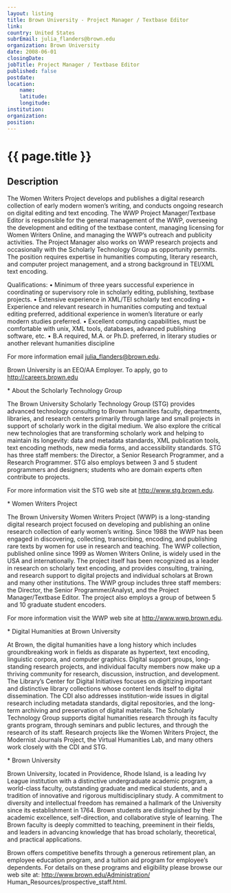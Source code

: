 ```yaml
---
layout: listing
title: Brown University - Project Manager / Textbase Editor
link:
country: United States
subrEmail: julia_flanders@brown.edu
organization: Brown University 
date: 2008-06-01
closingDate: 
jobTitle: Project Manager / Textbase Editor
published: false
postdate:
location:
    name: 
    latitude: 
    longitude: 
institution: 
organization: 
position: 
--- 
```



# {{ page.title }}

## Description









<p class="hft-paras">The Women Writers Project develops and publishes a digital research
collection of early modern women’s writing, and conducts ongoing
research on digital editing and text encoding. The WWP Project
Manager/Textbase Editor is responsible for the general management of
the WWP, overseeing the development and editing of the textbase
content, managing licensing for Women Writers Online, and managing
the WWP’s outreach and publicity activities. The Project Manager also
works on WWP research projects and occasionally with the Scholarly
Technology Group as opportunity permits. The position requires
expertise in humanities computing, literary research, and computer
project management, and a strong background in TEI/XML text encoding.</p>

<p class="hft-paras">Qualifications:
• Minimum of three years successful experience in coordinating or
supervisory role in scholarly editing, publishing, textbase projects.
• Extensive experience in XML/TEI scholarly text encoding
• Experience and relevant research in humanities computing and
textual editing preferred, additional experience in women’s
literature or early modern studies preferred.
• Excellent computing capabilities, must be comfortable with unix,
XML tools, databases, advanced publishing software, etc.
• B.A required, M.A. or Ph.D. preferred, in literary studies or
another relevant humanities discipline</p>

<p class="hft-paras">For more information email <a href="mailto:julia_flanders@brown.edu" class="hft-email">julia_flanders@brown.edu</a>.</p>

<p class="hft-paras">Brown University is an EEO/AA Employer.
To apply, go to <a href="http://careers.brown.edu" class="hft-urls">http://careers.brown.edu</a></p>

<p class="hft-paras">* About the Scholarly Technology Group</p>

<p class="hft-paras">The Brown University Scholarly Technology Group (STG) provides
advanced technology consulting to Brown humanities faculty,
departments, libraries, and research centers primarily through large
and small projects in support of scholarly work in the digital
medium. We also explore the critical new technologies that are
transforming scholarly work and helping to maintain its longevity:
data and metadata standards, XML publication tools, text encoding
methods, new media forms, and accessibility standards. STG has three
staff members: the Director, a Senior Research Programmer, and a
Research Programmer. STG also employs between 3 and 5 student
programmers and designers; students who are domain experts often
contribute to projects.</p>

<p class="hft-paras">For more information visit the STG web site at <a href="http://www.stg.brown.edu" class="hft-urls">http://www.stg.brown.edu</a>.</p>

<p class="hft-paras">* Women Writers Project</p>

<p class="hft-paras">The Brown University Women Writers Project (WWP) is a long-standing
digital research project focused on developing and publishing an
online research collection of early women’s writing. Since 1988 the
WWP has been engaged in discovering, collecting, transcribing,
encoding, and publishing rare texts by women for use in research and
teaching. The WWP collection, published online since 1999 as Women
Writers Online, is widely used in the USA and internationally. The
project itself has been recognized as a leader in research on
scholarly text encoding, and provides consulting, training, and
research support to digital projects and individual scholars at Brown
and many other institutions. The WWP group includes three staff
members: the Director, the Senior Programmer/Analyst, and the Project
Manager/Textbase Editor. The project also employs a group of between
5 and 10 graduate student encoders.</p>

<p class="hft-paras">For more information visit the WWP web site at <a href="http://www.wwp.brown.edu" class="hft-urls">http://www.wwp.brown.edu</a>.</p>

<p class="hft-paras">* Digital Humanities at Brown University</p>

<p class="hft-paras">At Brown, the digital humanities have a long history which includes
groundbreaking work in fields as disparate as hypertext, text
encoding, linguistic corpora, and computer graphics. Digital support
groups, long-standing research projects, and individual faculty
members now make up a thriving community for research, discussion,
instruction, and development. The Library’s Center for Digital
Initiatives focuses on digitizing important and distinctive library
collections whose content lends itself to digital dissemination. The
CDI also addresses institution-wide issues in digital research
including metadata standards, digital repositories, and the long-term
archiving and preservation of digital materials. The Scholarly
Technology Group supports digital humanities research through its
faculty grants program, through seminars and public lectures, and
through the research of its staff. Research projects like the Women
Writers Project, the Modernist Journals Project, the Virtual
Humanities Lab, and many others work closely with the CDI and STG.</p>

<p class="hft-paras">* Brown University</p>

<p class="hft-paras">Brown University, located in Providence, Rhode Island, is a leading
Ivy League institution with a distinctive undergraduate academic
program, a world-class faculty, outstanding graduate and medical
students, and a tradition of innovative and rigorous
multidisciplinary study. A commitment to diversity and intellectual
freedom has remained a hallmark of the University since its
establishment in 1764. Brown students are distinguished by their
academic excellence, self-direction, and collaborative style of
learning. The Brown faculty is deeply committed to teaching,
preeminent in their fields, and leaders in advancing knowledge that
has broad scholarly, theoretical, and practical applications.</p>

<p class="hft-paras">Brown offers competitive benefits through a generous retirement plan,
an employee education program, and a tuition aid program for
employee’s dependents. For details on these programs and eligibility
please browse our web site at: <a href="http://www.brown.edu/Administration/" class="hft-urls">http://www.brown.edu/Administration/</a>
Human_Resources/prospective_staff.html.</p>

